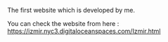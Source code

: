 The first website which is developed by me.

You can check the website from here : https://izmir.nyc3.digitaloceanspaces.com/Izmir.html
